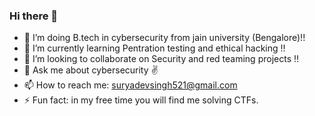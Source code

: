 ### Hi there 👋

<!--
**surya-dev-singh/surya-dev-singh** is a ✨ _special_ ✨ repository because its `README.md` (this file) appears on your GitHub profile.
-->

- 🏫 I’m doing B.tech in cybersecurity from jain university (Bengalore)!!
- 🌱 I’m currently learning Pentration testing and ethical hacking !!
- 👯 I’m looking to collaborate on Security and red teaming projects !!
- 💬 Ask me about cybersecurity ✌️
- 📫 How to reach me: suryadevsingh521@gmail.com
- ⚡ Fun fact: in my free time you will find me solving CTFs.
